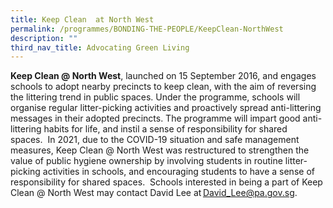 ```yaml
---
title: Keep Clean  at North West
permalink: /programmes/BONDING-THE-PEOPLE/KeepClean-NorthWest
description: ""
third_nav_title: Advocating Green Living
---
```

**Keep Clean @ North West**, launched on 15 September 2016, and engages schools to adopt nearby precincts to keep clean, with the aim of reversing the littering trend in public spaces. Under the programme, schools will organise regular litter-picking activities and proactively spread anti-littering messages in their adopted precincts. The programme will impart good anti-littering habits for life, and instil a sense of responsibility for shared spaces.  In 2021, due to the COVID-19 situation and safe management measures, Keep Clean @ North West was restructured to strengthen the value of public hygiene ownership by involving students in routine litter-picking activities in schools, and encouraging students to have a sense of responsibility for shared spaces.  Schools interested in being a part of Keep Clean @ North West may contact David Lee at [David\_Lee@pa.gov.sg](mailto:David_Lee@pa.gov.sg).